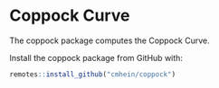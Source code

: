 # Coppock Curve

The coppock package computes the Coppock Curve.

Install the coppock package from GitHub with:

``` r
remotes::install_github("cmhein/coppock")
```
